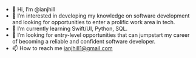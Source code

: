 - 👋 Hi, I’m @ianjhill
- 👀 I’m interested in developing my knowledge on software development and looking for opportunities to enter a prolific work area in tech.
- 🌱 I’m currently learning Swift/UI, Python, SQL.
- 💞️ I’m looking for entry-level opportunities that can jumpstart my career of becoming a reliable and confident software developer.
- 📫 How to reach me ianjhill1@gmail.com

<!---
ianjhill/ianjhill is a ✨ special ✨ repository because its `README.md` (this file) appears on your GitHub profile.
You can click the Preview link to take a look at your changes.
--->
